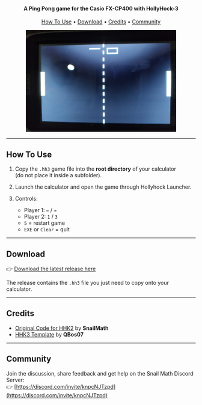 <h4 align="center">A Ping Pong game for the Casio FX-CP400 with HollyHock-3</h4>

<p align="center">
  <a href="#how-to-use">How To Use</a> •
  <a href="#download">Download</a> •
  <a href="#credits">Credits</a> •
  <a href="#community">Community</a>
</p>

<p align="center">
  <img src="https://raw.githubusercontent.com/PyCSharp/CPPong-For-HHK3/refs/heads/main/image.jpg" alt="CPPong Screenshot" width="400"/>
</p>

---

## How To Use

1. Copy the `.hh3` game file into the **root directory** of your calculator  
   (do not place it inside a subfolder).  

2. Launch the calculator and open the game through Hollyhock Launcher.  

3. Controls:  
   - Player 1: `←` / `→`  
   - Player 2: `1` / `3`  
   - `5` = restart game  
   - `EXE` or `Clear` = quit  

---

## Download

👉 [Download the latest release here](https://github.com/PyCSharp/CPPong-For-HHK3/releases)  

The release contains the `.hh3` file you just need to copy onto your calculator.  

---

## Credits

- [Original Code for HHK2](https://github.com/SnailMath/CPpong) by **SnailMath**
- [HHK3 Template](https://github.com/QBos07/HHK3template) by **QBos07**

---

## Community

Join the discussion, share feedback and get help on the Snail Math Discord Server:  
👉 [https://discord.com/invite/knpcNJTzpd](https://discord.com/invite/knpcNJTzpd)
